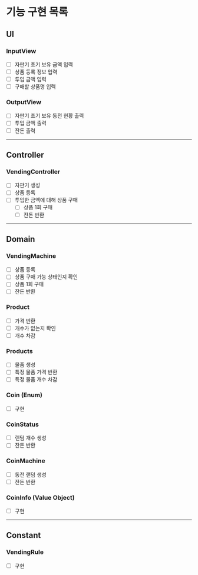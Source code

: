 # 기능 구현 목록

## UI
### InputView
- [ ] 자판기 초기 보유 금액 입력
- [ ] 상품 등록 정보 입력
- [ ] 투입 금액 입력
- [ ] 구매할 상품명 입력

### OutputView
- [ ] 자판기 초기 보유 동전 현황 출력
- [ ] 투입 금액 출력
- [ ] 잔돈 출력
---

## Controller
### VendingController
- [ ] 자판기 생성
- [ ] 상품 등록
- [ ] 투입한 금액에 대해 상품 구매
  - [ ] 상품 1회 구매
  - [ ] 잔돈 반환
---

## Domain
### VendingMachine
- [ ] 상품 등록
- [ ] 상품 구매 가능 상태인지 확인
- [ ] 상품 1회 구매
- [ ] 잔돈 반환

### Product
- [ ] 가격 반환
- [ ] 개수가 없는지 확인
- [ ] 개수 차감

### Products
- [ ] 물품 생성
- [ ] 특정 물품 가격 반환
- [ ] 특정 물품 개수 차감

### Coin (Enum)
- [ ] 구현

### CoinStatus
- [ ] 랜덤 개수 생성
- [ ] 잔돈 반환

### CoinMachine
- [ ] 동전 랜덤 생성
- [ ] 잔돈 반환

### CoinInfo (Value Object)
- [ ] 구현
---

## Constant
### VendingRule
- [ ] 구현
